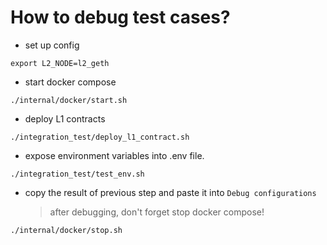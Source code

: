 # How to debug test cases?

- set up config

```
export L2_NODE=l2_geth
```

- start docker compose

```
./internal/docker/start.sh
```

- deploy L1 contracts

```
./integration_test/deploy_l1_contract.sh
```

- expose environment variables into .env file.

```
./integration_test/test_env.sh
```

- copy the result of previous step and paste it into `Debug configurations`
  > after debugging, don't forget stop docker compose!

```
./internal/docker/stop.sh
```
